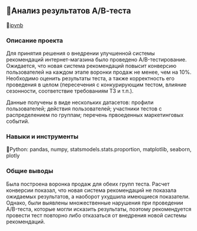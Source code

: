 ## 🎎Анализ результатов А/В-теста
📕[ipynb](https://github.com/nottdzr/Portfolio/blob/main/AB_test/AB_test.ipynb)

### Описание проекта 
Для принятия решения о внедрении улучшенной системы рекомендаций интернет-магазина было проведено А/B-тестирование. Ожидается, что новая система рекомендаций повысит конверсию пользователей на каждом этапе воронки продаж не менее, чем на 10%. Необходимо оценить результаты теста, а также корректность его проведения в целом (пересечения с конкурирующим тестом, влияние сезонности, соответствие требованиям ТЗ и т.п.).

Данные получены в виде нескольких датасетов: профили пользователей; действия пользователей; участники тестов с распределением по группам; перечень првоеденных маркетинговых событий.

### Навыки и инструменты
🐍Python: pandas, numpy, statsmodels.stats.proportion, matplotlib, seaborn, plotly

### Общие выводы
Была построена воронка продаж для обеих групп теста. Расчет конверсии показал, что новая система рекомендаций не показала ожидаемых результатов, а наоборот ухудшила имеющиеся показатели. Однако, были выявлены множественные нарушения при проведении А/B-теста, которые могли исказить результаты, поэтому рекомендуется провести тест повторно либо отказаться от внедрения новой системы рекомендаций. 
